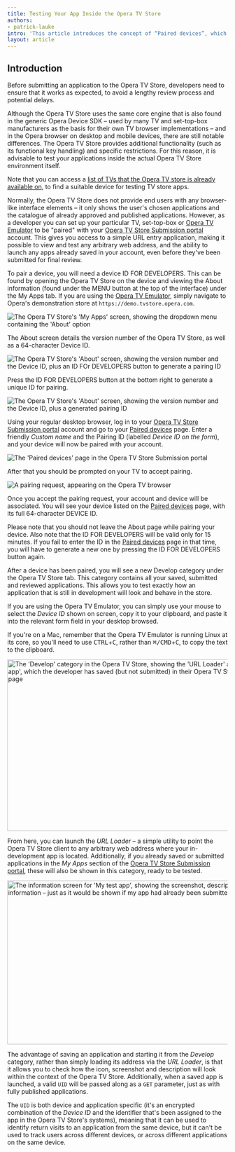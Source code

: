 ```yaml
---
title: Testing Your App Inside the Opera TV Store
authors:
- patrick-lauke
intro: 'This article introduces the concept of “Paired devices”, which allows developers to test their applications directly inside the Opera TV Store even before they’ve been submitted.'
layout: article
---
```

<h2>Introduction</h2>

<p>Before submitting an application to the Opera TV Store, developers need to ensure that it works as expected, to avoid a lengthy review process and potential delays.</p>

<p>Although the Opera TV Store uses the same core engine that is also found in the generic Opera Device SDK – used by many TV and set-top-box manufacturers as the basis for their own TV browser implementations – and in the Opera browser on desktop and mobile devices, there are still notable differences. The Opera TV Store provides additional functionality (such as its functional key handling) and specific restrictions. For this reason, it is advisable to test your applications inside the actual Opera TV Store environment itself.</p>

<p class="note">Note that you can access a <a href="http://my.opera.com/community/forums/topic.dml?id=1428782">list of TVs that the Opera TV store is already available on</a>, to find a suitable device for testing TV store apps.</p>

<p>Normally, the Opera TV Store does not provide end users with any browser-like interface elements – it only shows the user's chosen applications and the catalogue of already approved and published applications. However, as a developer you can set up your particular TV, set-top-box or <a href="http://www.opera.com/business/tv-emulator/">Opera TV Emulator</a> to be "paired" with your <a href="https://publish.tvstore.opera.com">Opera TV Store Submission portal</a> account. This gives you access to a simple URL entry application, making it possible to view and test any arbitrary web address, and the ability to launch any apps already saved in your account, even before they've been submitted for final review.</p>

<p>To pair a device, you will need a device ID FOR DEVELOPERS. This can be found by opening the Opera TV Store on the device and viewing the About information (found under the MENU button at the top of the interface) under the My Apps tab. If you are using the <a href="http://www.opera.com/business/tv-emulator/">Opera TV Emulator</a>, simply navigate to Opera's demonstration store at <code>https://demo.tvstore.opera.com</code>.</p>

<p>
<img src="opera-tv-store-emulator-my-apps-menu.jpg" alt="The Opera TV Store's 'My Apps' screen, showing the dropdown menu containing the 'About' option">
</p>

<p>The About screen details the version number of the Opera TV Store, as well as a 64-character Device ID.</p>

<p>
<img src="tv-store-device-id-2.jpg" alt="The Opera TV Store's 'About' screen, showing the version number and the Device ID, plus an ID FOr DEVELOPERS button to generate a pairing ID">
</p>


<p>Press the ID FOR DEVELOPERS button at the bottom right to generate a unique ID for pairing.</p>

<p>
<img src="tv-store-device-id-3.jpg" alt="The Opera TV Store's 'About' screen, showing the version number and the Device ID, plus a generated pairing ID">
</p>

<p>Using your regular desktop browser, log in to your <a href="https://publish.tvstore.opera.com">Opera TV Store Submission portal</a> account and go to your <a href="https://publish.tvstore.opera.com/paired_devices/">Paired devices</a> page. Enter a friendly <cite>Custom name</cite> and the Pairing ID (labelled <cite>Device ID on the form</cite>), and your device will now be paired with your account.</p>

<p>
<img src="tv-store-submission-portal.jpg" alt="The 'Paired devices' page in the Opera TV Store Submission portal">
</p>

<p>After that you should be prompted on your TV to accept pairing.</p>

<p>
<img src="accept-pair-request-dialog.jpg" alt="A pairing request, appearing on the Opera TV browser">
</p>

<p>Once you accept the pairing request, your account and device will be associated. You will see your device listed on the <a href="https://publish.tvstore.opera.com/paired_devices/">Paired devices</a> page, with its full 64-character DEVICE ID.</p>

<p>Please note that you should not leave the About page while pairing your device. Also note that the ID FOR DEVELOPERS will be valid only for 15 minutes. If you fail to enter the ID in the <a href="https://publish.tvstore.opera.com/paired_devices/">Paired devices</a> page in that time, you will have to generate a new one by pressing the ID FOR DEVELOPERS button again.</p>

<p>After a device has been paired, you will see a new Develop category under the Opera TV Store tab. This category contains all your saved, submitted and reviewed applications. This allows you to test exactly how an application that is still in development will look and behave in the store.</p>

<div class="note">
<p>If you are using the Opera TV Emulator, you can simply use your mouse to select the <cite>Device ID</cite> shown on screen, copy it to your clipboard, and paste it into the relevant form field in your desktop browsed.</p>

<p>If you're on a Mac, remember that the Opera TV Emulator is running Linux at its core, so you'll need to use <kbd>CTRL</kbd>+<kbd>C</kbd>, rather than <kbd>⌘/CMD</kbd>+<kbd>C</kbd>, to copy the text to the clipboard.</p>
</div>

<p>
<img src="opera-tv-store-develop-category.jpg" alt="The 'Develop' category in the Opera TV Store, showing the 'URL Loader' app as well as 'My test app', which the developer has saved (but not submitted) in their Opera TV Store Submission portal page" width="665" height="392">
</p>

<p>From here, you can launch the <cite>URL Loader</cite> – a simple utility to point the Opera TV Store client to any arbitrary web address where your in-development app is located. Additionally, if you already saved or submitted  applications in the <cite>My Apps</cite> section of the <a href="https://publish.tvstore.opera.com">Opera TV Store Submission portal</a>, these will also be shown in this category, ready to be tested.</p>

<p>
<img src="opera-tv-store-test-app-info.jpg" alt="The information screen for 'My test app', showing the screenshot, description, support information – just as it would be shown if my app had already been submitted and approved" width="665" height="374">
</p>

<p>The advantage of saving an application and starting it from the <cite>Develop</cite> category, rather than simply loading its address via the <cite>URL Loader</cite>, is that it allows you to check how the icon, screenshot and description will look within the context of the Opera TV Store. Additionally, when a saved app is launched, a valid <code>UID</code> will be passed along as a <code>GET</code> parameter, just as with fully published applications.</p>

<p class="note">The <code>UID</code> is both device and application specific (it's an encrypted combination of the <cite>Device ID</cite> and the identifier that's been assigned to the app in the Opera TV Store's systems), meaning that it can be used to identify return visits to an application from the same device, but it can't be used to track users across different devices, or across different applications on the same device.</p>
